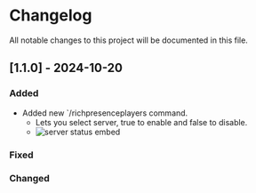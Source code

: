 # Changelog

All notable changes to this project will be documented in this file.

## [1.1.0] - 2024-10-20

### Added
- Added new `/richpresenceplayers command.
  - Lets you select server, true to enable and false to disable. 
  - ![server status embed](https://drive.google.com/file/d/1zcEAob9sm-5gv_miqkrw7M0oLUvgSFWe)  

### Fixed

  
### Changed
